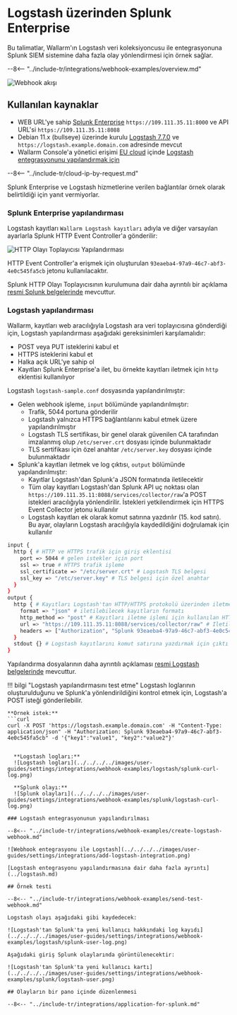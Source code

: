 [splunk-dashboard-by-wallarm-img]: ../../../../images/user-guides/settings/integrations/splunk-dashboard-by-wallarm.png

# Logstash üzerinden Splunk Enterprise

Bu talimatlar, Wallarm'ın Logstash veri koleksiyoncusu ile entegrasyonuna Splunk SIEM sistemine daha fazla olay yönlendirmesi için örnek sağlar.

--8<-- "../include-tr/integrations/webhook-examples/overview.md"

![Webhook akışı](../../../../images/user-guides/settings/integrations/webhook-examples/logstash/splunk-scheme.png)

## Kullanılan kaynaklar

* WEB URL'ye sahip [Splunk Enterprise](#splunk-enterprise-configuration) `https://109.111.35.11:8000` ve API URL'si `https://109.111.35.11:8088`
* Debian 11.x (bullseye) üzerinde kurulu [Logstash 7.7.0](#logstash-configuration) ve `https://logstash.example.domain.com` adresinde mevcut
* Wallarm Console'a yönetici erişimi [EU cloud](https://my.wallarm.com) içinde [Logstash entegrasyonunu yapılandırmak için](#configuration-of-logstash-integration)

--8<-- "../include-tr/cloud-ip-by-request.md"

Splunk Enterprise ve Logstash hizmetlerine verilen bağlantılar örnek olarak belirtildiği için yanıt vermiyorlar.

### Splunk Enterprise yapılandırması

Logstash kayıtları `Wallarm Logstash kayıtları` adıyla ve diğer varsayılan ayarlarla Splunk HTTP Event Controller'a gönderilir:

![HTTP Olayı Toplayıcısı Yapılandırması](../../../../images/user-guides/settings/integrations/webhook-examples/splunk/logstash-setup.png)

HTTP Event Controller'a erişmek için oluşturulan `93eaeba4-97a9-46c7-abf3-4e0c545fa5cb` jetonu kullanılacaktır.

Splunk HTTP Olayı Toplayıcısının kurulumuna dair daha ayrıntılı bir açıklama [resmi Splunk belgelerinde](https://docs.splunk.com/Documentation/Splunk/8.0.5/Data/UsetheHTTPEventCollector) mevcuttur.

### Logstash yapılandırması

Wallarm, kayıtları web aracılığıyla Logstash ara veri toplayıcısına gönderdiği için, Logstash yapılandırması aşağıdaki gereksinimleri karşılamalıdır:

* POST veya PUT isteklerini kabul et
* HTTPS isteklerini kabul et
* Halka açık URL'ye sahip ol
* Kayıtları Splunk Enterprise'a ilet, bu örnekte kayıtları iletmek için `http` eklentisi kullanılıyor

Logstash `logstash-sample.conf` dosyasında yapılandırılmıştır:

* Gelen webhook işleme, `input` bölümünde yapılandırılmıştır:
    * Trafik, 5044 portuna gönderilir
    * Logstash yalnızca HTTPS bağlantılarını kabul etmek üzere yapılandırılmıştır
    * Logstash TLS sertifikası, bir genel olarak güvenilen CA tarafından imzalanmış olup `/etc/server.crt` dosyası içinde bulunmaktadır
    * TLS sertifikası için özel anahtar `/etc/server.key` dosyası içinde bulunmaktadır
* Splunk'a kayıtları iletmek ve log çıktısı, `output` bölümünde yapılandırılmıştır:
    * Kayıtlar Logstash'dan Splunk'a JSON formatında iletilecektir
    * Tüm olay kayıtları Logstash'dan Splunk API uç noktası olan `https://109.111.35.11:8088/services/collector/raw`'a POST istekleri aracılığıyla yönlendirilir. İstekleri yetkilendirmek için HTTPS Event Collector jetonu kullanılır
    * Logstash kayıtları ek olarak komut satırına yazdırılır (15. kod satırı). Bu ayar, olayların Logstash aracılığıyla kaydedildiğini doğrulamak için kullanılır

```bash linenums="1"
input {
  http { # HTTP ve HTTPS trafik için giriş eklentisi
    port => 5044 # gelen istekler için port
    ssl => true # HTTPS trafik işleme
    ssl_certificate => "/etc/server.crt" # Logstash TLS belgesi
    ssl_key => "/etc/server.key" # TLS belgesi için özel anahtar
  }
}
output {
  http { # Kayıtları Logstash'tan HTTP/HTTPS protokolü üzerinden iletme eklentisi
    format => "json" # iletilebilecek kayıtların formatı
    http_method => "post" # Kayıtları iletme işlemi için kullanılan HTTP metodu
    url => "https://109.111.35.11:8088/services/collector/raw" # Iletilecek kayıtlar için hedef
    headers => ["Authorization", "Splunk 93eaeba4-97a9-46c7-abf3-4e0c545fa5cb"] # İstekleri yetkilendiren HTTP başlıkları
  }
  stdout {} # Logstash kayıtlarını komut satırına yazdırmak için çıktı eklentisi
}
```

Yapılandırma dosyalarının daha ayrıntılı açıklaması [resmi Logstash belgelerinde](https://www.elastic.co/guide/en/logstash/current/configuration-file-structure.html) mevcuttur.

!!! bilgi "Logstash yapılandırmasını test etme"
    Logstash loglarının oluşturulduğunu ve Splunk'a yönlendirildiğini kontrol etmek için, Logstash'a POST isteği gönderilebilir.

    **Örnek istek:**
    ```curl
    curl -X POST 'https://logstash.example.domain.com' -H "Content-Type: application/json" -H "Authorization: Splunk 93eaeba4-97a9-46c7-abf3-4e0c545fa5cb" -d '{"key1":"value1", "key2":"value2"}'
  ```

    **Logstash logları:**
    ![Logstash logları](../../../../images/user-guides/settings/integrations/webhook-examples/logstash/splunk-curl-log.png)

    **Splunk olayı:**
    ![Splunk olayları](../../../../images/user-guides/settings/integrations/webhook-examples/splunk/logstash-curl-log.png)

### Logstash entegrasyonunun yapılandırılması

--8<-- "../include-tr/integrations/webhook-examples/create-logstash-webhook.md"

![Webhook entegrasyonu ile Logstash](../../../../images/user-guides/settings/integrations/add-logstash-integration.png)

[Logstash entegrasyonu yapılandırmasına dair daha fazla ayrıntı](../logstash.md)

## Örnek testi

--8<-- "../include-tr/integrations/webhook-examples/send-test-webhook.md"

Logstash olayı aşağıdaki gibi kaydedecek:

![Logstash'tan Splunk'ta yeni kullanıcı hakkındaki log kayıdı](../../../../images/user-guides/settings/integrations/webhook-examples/logstash/splunk-user-log.png)

Aşağıdaki giriş Splunk olaylarında görüntülenecektir:

![Logstash'tan Splunk'ta yeni kullanıcı kartı](../../../../images/user-guides/settings/integrations/webhook-examples/splunk/logstash-user.png)

## Olayların bir pano içinde düzenlenmesi

--8<-- "../include-tr/integrations/application-for-splunk.md"